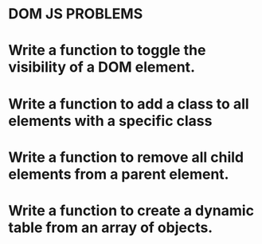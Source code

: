 <!-- COMPLETE JAVASCRIPT PROBLEMS SOLVING BASIC FUNDAMENTALS TO ADVANCED -->

# DOM JS PROBLEMS

# Write a function to toggle the visibility of a DOM element.

# Write a function to add a class to all elements with a specific class

# Write a function to remove all child elements from a parent element.

# Write a function to create a dynamic table from an array of objects.
